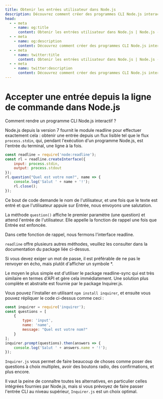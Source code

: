 ```yaml
---
title: Obtenir les entrées utilisateur dans Node.js
description: Découvrez comment créer des programmes CLI Node.js interactifs à l'aide du module readline et du package Inquirer.js.
head:
  - - meta
    - name: og:title
      content: Obtenir les entrées utilisateur dans Node.js | Node.js - iDoc.dev
  - - meta
    - name: og:description
      content: Découvrez comment créer des programmes CLI Node.js interactifs à l'aide du module readline et du package Inquirer.js.
  - - meta
    - name: twitter:title
      content: Obtenir les entrées utilisateur dans Node.js | Node.js - iDoc.dev
  - - meta
    - name: twitter:description
      content: Découvrez comment créer des programmes CLI Node.js interactifs à l'aide du module readline et du package Inquirer.js.
---
```



# Accepter une entrée depuis la ligne de commande dans Node.js

Comment rendre un programme CLI Node.js interactif ?

Node.js depuis la version 7 fournit le module readline pour effectuer exactement cela : obtenir une entrée depuis un flux lisible tel que le flux `process.stdin`, qui, pendant l'exécution d'un programme Node.js, est l'entrée du terminal, une ligne à la fois.

```javascript
const readline = require('node:readline');
const rl = readline.createInterface({
    input: process.stdin,
    output: process.stdout
});
rl.question("Quel est votre nom?", name => {
    console.log('Salut ' + name + '!');
    rl.close();
});
```

Ce bout de code demande le nom de l'utilisateur, et une fois que le texte est entré et que l'utilisateur appuie sur Entrée, nous envoyons une salutation.

La méthode `question()` affiche le premier paramètre (une question) et attend l'entrée de l'utilisateur. Elle appelle la fonction de rappel une fois que Entrée est enfoncée.

Dans cette fonction de rappel, nous fermons l'interface readline.

`readline` offre plusieurs autres méthodes, veuillez les consulter dans la documentation du package liée ci-dessus.

Si vous devez exiger un mot de passe, il est préférable de ne pas le renvoyer en écho, mais plutôt d'afficher un symbole *.

Le moyen le plus simple est d'utiliser le package readline-sync qui est très similaire en termes d'API et gère cela immédiatement. Une solution plus complète et abstraite est fournie par le package Inquirer.js.

Vous pouvez l'installer en utilisant `npm install inquirer`, et ensuite vous pouvez répliquer le code ci-dessus comme ceci :

```javascript
const inquirer = require('inquirer');
const questions = [
    {
        type: 'input',
        name: 'name',
        message: "Quel est votre nom?"
    }
];
inquirer.prompt(questions).then(answers => {
    console.log('Salut ' + answers.name + '!');
});
```

`Inquirer.js` vous permet de faire beaucoup de choses comme poser des questions à choix multiples, avoir des boutons radio, des confirmations, et plus encore.

Il vaut la peine de connaître toutes les alternatives, en particulier celles intégrées fournies par Node.js, mais si vous prévoyez de faire passer l'entrée CLI au niveau supérieur, `Inquirer.js` est un choix optimal.

